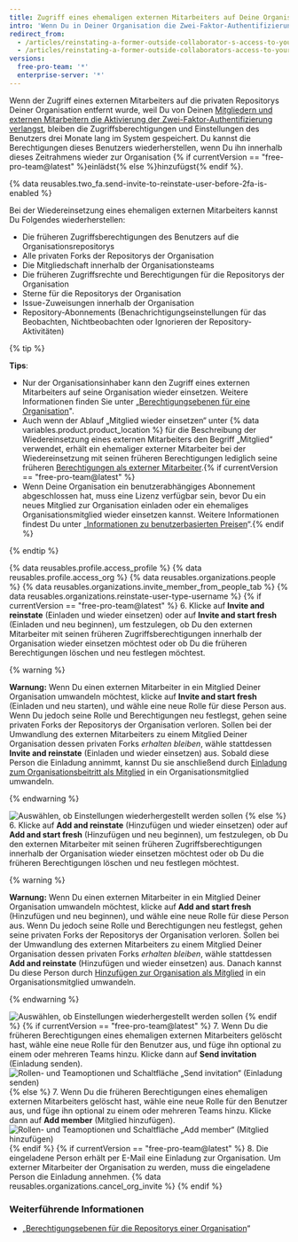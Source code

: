 ```yaml
---
title: Zugriff eines ehemaligen externen Mitarbeiters auf Deine Organisation wieder einsetzen
intro: 'Wenn Du in Deiner Organisation die Zwei-Faktor-Authentifizierung eingeführt hast und ein externer Mitarbeiter aus der Organisation entfernt wurde, weil er die 2FA nicht aktiviert hatte, kannst Du dessen Zugriffsberechtigungen für die Repositorys, Forks und Einstellungen der Organisation wiederherstellen.'
redirect_from:
  - /articles/reinstating-a-former-outside-collaborator-s-access-to-your-organization
  - /articles/reinstating-a-former-outside-collaborators-access-to-your-organization
versions:
  free-pro-team: '*'
  enterprise-server: '*'
---
```


Wenn der Zugriff eines externen Mitarbeiters auf die privaten Repositorys Deiner Organisation entfernt wurde, weil Du von Deinen [Mitgliedern und externen Mitarbeitern die Aktivierung der Zwei-Faktor-Authentifizierung verlangst](/articles/requiring-two-factor-authentication-in-your-organization), bleiben die Zugriffsberechtigungen und Einstellungen des Benutzers drei Monate lang im System gespeichert. Du kannst die Berechtigungen dieses Benutzers wiederherstellen, wenn Du ihn innerhalb dieses Zeitrahmens wieder zur Organisation {% if currentVersion == "free-pro-team@latest" %}einlädst{% else %}hinzufügst{% endif %}.

{% data reusables.two_fa.send-invite-to-reinstate-user-before-2fa-is-enabled %}

Bei der Wiedereinsetzung eines ehemaligen externen Mitarbeiters kannst Du Folgendes wiederherstellen:
 - Die früheren Zugriffsberechtigungen des Benutzers auf die Organisationsrepositorys
 - Alle privaten Forks der Repositorys der Organisation
 - Die Mitgliedschaft innerhalb der Organisationsteams
 - Die früheren Zugriffsrechte und Berechtigungen für die Repositorys der Organisation
 - Sterne für die Repositorys der Organisation
 - Issue-Zuweisungen innerhalb der Organisation
 - Repository-Abonnements (Benachrichtigungseinstellungen für das Beobachten, Nichtbeobachten oder Ignorieren der Repository-Aktivitäten)

{% tip %}

**Tips**:
 - Nur der Organisationsinhaber kann den Zugriff eines externen Mitarbeiters auf seine Organisation wieder einsetzen. Weitere Informationen finden Sie unter „[Berechtigungsebenen für eine Organisation](/articles/permission-levels-for-an-organization)".
 - Auch wenn der Ablauf „Mitglied wieder einsetzen“ unter {% data variables.product.product_location %} für die Beschreibung der Wiedereinsetzung eines externen Mitarbeiters den Begriff „Mitglied“ verwendet, erhält ein ehemaliger externer Mitarbeiter bei der Wiedereinsetzung mit seinen früheren Berechtigungen lediglich seine früheren [Berechtigungen als externer Mitarbeiter](/articles/permission-levels-for-an-organization/#outside-collaborators).{% if currentVersion == "free-pro-team@latest" %}
 - Wenn Deine Organisation ein benutzerabhängiges Abonnement abgeschlossen hat, muss eine Lizenz verfügbar sein, bevor Du ein neues Mitglied zur Organisation einladen oder ein ehemaliges Organisationsmitglied wieder einsetzen kannst. Weitere Informationen findest Du unter „[Informationen zu benutzerbasierten Preisen](/articles/about-per-user-pricing)“.{% endif %}

{% endtip %}

{% data reusables.profile.access_profile %}
{% data reusables.profile.access_org %}
{% data reusables.organizations.people %}
{% data reusables.organizations.invite_member_from_people_tab %}
{% data reusables.organizations.reinstate-user-type-username %}
{% if currentVersion == "free-pro-team@latest" %}
6. Klicke auf **Invite and reinstate** (Einladen und wieder einsetzen) oder auf **Invite and start fresh** (Einladen und neu beginnen), um festzulegen, ob Du den externen Mitarbeiter mit seinen früheren Zugriffsberechtigungen innerhalb der Organisation wieder einsetzen möchtest oder ob Du die früheren Berechtigungen löschen und neu festlegen möchtest.

  {% warning %}

  **Warnung:** Wenn Du einen externen Mitarbeiter in ein Mitglied Deiner Organisation umwandeln möchtest, klicke auf **Invite and start fresh** (Einladen und neu starten), und wähle eine neue Rolle für diese Person aus. Wenn Du jedoch seine Rolle und Berechtigungen neu festlegst, gehen seine privaten Forks der Repositorys der Organisation verloren. Sollen bei der Umwandlung des externen Mitarbeiters zu einem Mitglied Deiner Organisation dessen privaten Forks *erhalten bleiben*, wähle stattdessen **Invite and reinstate** (Einladen und wieder einsetzen) aus. Sobald diese Person die Einladung annimmt, kannst Du sie anschließend durch [Einladung zum Organisationsbeitritt als Mitglied](/articles/converting-an-outside-collaborator-to-an-organization-member) in ein Organisationsmitglied umwandeln.

  {% endwarning %}

  ![Auswählen, ob Einstellungen wiederhergestellt werden sollen](/assets/images/help/organizations/choose_whether_to_restore_org_member_info.png)
{% else %}
6. Klicke auf **Add and reinstate** (Hinzufügen und wieder einsetzen) oder auf **Add and start fresh** (Hinzufügen und neu beginnen), um festzulegen, ob Du den externen Mitarbeiter mit seinen früheren Zugriffsberechtigungen innerhalb der Organisation wieder einsetzen möchtest oder ob Du die früheren Berechtigungen löschen und neu festlegen möchtest.

  {% warning %}

  **Warnung:** Wenn Du einen externen Mitarbeiter in ein Mitglied Deiner Organisation umwandeln möchtest, klicke auf **Add and start fresh** (Hinzufügen und neu beginnen), und wähle eine neue Rolle für diese Person aus. Wenn Du jedoch seine Rolle und Berechtigungen neu festlegst, gehen seine privaten Forks der Repositorys der Organisation verloren. Sollen bei der Umwandlung des externen Mitarbeiters zu einem Mitglied Deiner Organisation dessen privaten Forks *erhalten bleiben*, wähle stattdessen **Add and reinstate** (Hinzufügen und wieder einsetzen) aus. Danach kannst Du diese Person durch [Hinzufügen zur Organisation als Mitglied](/articles/converting-an-outside-collaborator-to-an-organization-member) in ein Organisationsmitglied umwandeln.

  {% endwarning %}

  ![Auswählen, ob Einstellungen wiederhergestellt werden sollen](/assets/images/help/organizations/choose_whether_to_restore_org_member_info_ghe.png)
{% endif %}
{% if currentVersion == "free-pro-team@latest" %}
7. Wenn Du die früheren Berechtigungen eines ehemaligen externen Mitarbeiters gelöscht hast, wähle eine neue Rolle für den Benutzer aus, und füge ihn optional zu einem oder mehreren Teams hinzu. Klicke dann auf **Send invitation** (Einladung senden). ![Rollen- und Teamoptionen und Schaltfläche „Send invitation“ (Einladung senden)](/assets/images/help/organizations/add-role-send-invitation.png)
{% else %}
7. Wenn Du die früheren Berechtigungen eines ehemaligen externen Mitarbeiters gelöscht hast, wähle eine neue Rolle für den Benutzer aus, und füge ihn optional zu einem oder mehreren Teams hinzu. Klicke dann auf **Add member** (Mitglied hinzufügen). ![Rollen- und Teamoptionen und Schaltfläche „Add member“ (Mitglied hinzufügen)](/assets/images/help/organizations/add-role-add-member.png)
{% endif %}
{% if currentVersion == "free-pro-team@latest" %}
8. Die eingeladene Person erhält per E-Mail eine Einladung zur Organisation. Um externer Mitarbeiter der Organisation zu werden, muss die eingeladene Person die Einladung annehmen. {% data reusables.organizations.cancel_org_invite %}
{% endif %}

### Weiterführende Informationen

- „[Berechtigungsebenen für die Repositorys einer Organisation](/articles/repository-permission-levels-for-an-organization)“
